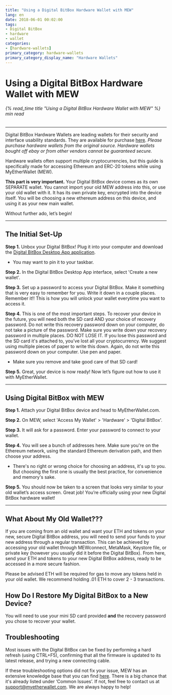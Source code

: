 ```yaml
---
title: "Using a Digital BitBox Hardware Wallet with MEW"
lang: en
date: 2018-06-01 00:02:00
tags:
- Digital BitBox
- hardware
- wallet
categories:
- [hardware-wallets]
primary_category: hardware-wallets
primary_category_display_name: "Hardware Wallets"
---
```


# __Using a Digital BitBox Hardware Wallet with MEW__
###### {% read_time title "Using a Digital BitBox Hardware Wallet with MEW" %} min read
***

Digital BitBox Hardware Wallets are leading wallets for their security and interface usability standards. They are available for purchase [here][buyBitBox]. 
*Please purchase hardware wallets from the original source. Hardware wallets bought off ebay or from other vendors cannot be guaranteed secure.*

Hardware wallets often support multiple cryptocurrencies, but this guide is specifically made for accessing Ethereum and ERC-20 tokens while using MyEtherWallet (MEW). 

**This part is very important.** Your Digital BitBox device comes as its own SEPARATE wallet. You cannot import your old MEW address into this, or use your old wallet with it. It has its own private key, encrypted into the device itself. You will be choosing a new ethereum address on this device, and using it as your new main wallet.

Without further ado, let’s begin!

***

## __The Initial Set-Up__

**Step 1.** Unbox your Digital BitBox! Plug it into your computer and download the [Digital BitBox Desktop App application][BitBoxdl]. 
* You may want to pin it to your taskbar.

**Step 2.** In the Digital BitBox Desktop App interface, select 'Create a new wallet'. 

**Step 3.** Set up a password to access your Digital BitBox. Make it something that is very easy to remember for you. Write it down in a couple places. Remember it!! This is how you will unlock your wallet everytime you want to access it.  

**Step 4.** This is one of the most important steps. To recover your device in the future, you will need both the SD card AND your choice of recovery password. Do not write this recovery password down on your computer, do not take a picture of the password. Make sure you write down your recovery password in multiple places. DO NOT LOSE IT. If you lose this password and the SD card it's attached to, you’ve lost all your cryptocurrency. We suggest using multiple pieces of paper to write this down. Again, do not write this password down on your computer. Use pen and paper.
* Make sure you remove and take good care of that SD card! 

**Step 5.** Great, your device is now ready! Now let’s figure out how to use it with MyEtherWallet.

***

## __Using Digital BitBox with MEW__

**Step 1.** Attach your Digital BitBox device and head to MyEtherWallet.com.

**Step 2.** On MEW, select 'Access My Wallet' > 'Hardware' > 'Digital BitBox'.

**Step 3.** It will ask for a password. Enter your password to connect to your wallet.

**Step 4.** You will see a bunch of addresses here. Make sure you're on the Ethereum network, using the standard Ethereum derivation path, and then choose your address.
* There's no right or wrong choice for choosing an address, it's up to you. But choosing the first one is usually the best practice, for convenience and memory's sake.

**Step 5.**  You should now be taken to a screen that looks very similar to your old wallet’s access screen. Great job! You’re officially using your new Digital BitBox hardware wallet! 

***

## __What About My Old Wallet???__

If you are coming from an old wallet and want your ETH and tokens on your new, secure Digital BitBox address, you will need to send your funds to your new address through a regular transaction. This can be achieved by accessing your old wallet through MEWconnect, MetaMask, Keystore file, or private key (however you usually did it before the Digital BitBox). From here, send your ETH and tokens to your new Digital BitBox address, ready to be accessed in a more secure fashion.

Please be advised ETH will be required for gas to move any tokens held in your old wallet. We recommend holding .01 ETH to cover 2 - 3 transactions.

## __How Do I Restore My Digital BitBox to a New Device?__

You will need to use your mini SD card provided **and** the recovery password you chose to recover your wallet. 

## __Troubleshooting__

Most issues with the Digital BitBox can be fixed by performing a hard refresh (using CTRL+F5), confirming that all the firmware is updated to its latest release, and trying a new connecting cable. 
 
If these troubleshooting options did not fix your issue, MEW has an extensive knowledge base that you can find [here][mewkb]. There is a big chance that it's already listed under ‘Common Issues’. If not, feel free to contact us at support@myetherwallet.com. We are always happy to help!

[buyBitBox]: https://shiftcrypto.ch/?ref=mew
[mewkb]: https://kb.myetherwallet.com
[BitBoxdl]: https://shiftcrypto.ch/start